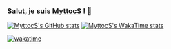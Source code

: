 ### Salut, je suis [MyttocS](https://github.com/MyttocS82) ! 👋

[![MyttocS's GitHub stats](https://github-readme-stats.vercel.app/api?username=MyttocS82)](https://github.com/MyttocS82/github-readme-stats)
[![MyttocS's WakaTime stats](https://github-readme-stats.vercel.app/api/wakatime?username=MyttocS&layout=compact)](https://github.com/MyttocS82/github-readme-stats)

[![wakatime](https://wakatime.com/badge/user/018e79e6-2949-4217-a18e-885927a7022f.svg)](https://wakatime.com/@018e79e6-2949-4217-a18e-885927a7022f)
